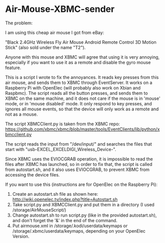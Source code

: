 Air-Mouse-XBMC-sender
=====================

The problem:


I am using this cheap air mouse I got from eBay:


"Black 2.4GHz Wireless Fly Air Mouse Android Remote Control 3D Motion Stick" (also sold under the name "T2"). 

Anyone with this mouse and XBMC will agree that using it is very annoying, especially if you want to use it as a remote and disable the gyro mouse feature.

This is a script I wrote to fix the annoyances. 
It reads key presses from this air mouse, and sends them to XBMC through EventServer.
It works on a Raspberry Pi with OpenElec (will probably also work on Xbian and Raspbmc).
The script reads all the button presses, and sends them to XBMC on the same machine, and it does not care if the mouse is in 'mouse' mode, or in 'mouse disabled' mode.
It only respond to key presses, and ignores all mouse events, so that the device will only work as a remote and not as a mouse.

The script XBMCClient.py is taken from the XBMC repo:
https://github.com/xbmc/xbmc/blob/master/tools/EventClients/lib/python/xbmcclient.py

The script reads the input from "/dev/input/" and searches the files that start with "usb-EXCEL_EXCELDIGI_Wireless_Device-".

Since XBMC uses the EVIOCGRAB operation, it is impossible to read the files after XBMC has launched, so in order to fix that, the script is called from autostart.sh, and it also uses EVIOCGRAB, to prevent XBMC from accessing the device files.

If you want to use this (instructions are for OpenElec on the Raspberry Pi):
1.	Create an autostart.sh file as shown here: http://wiki.openelec.tv/index.php?title=Autostart.sh
2.	Take script.py and XBMCClient.py and put them in a directory (I used /storage/AirMouseScript/)
3.	Change autostart.sh to run script.py (like in the provided autostart.sh), and don't forget the '&' in the end of the command.
4.	Put airmouse.xml in /storage/.kodi/userdata/keymaps or /storage/.xbmc/userdata/keymaps, depending on your OpenElec Version.